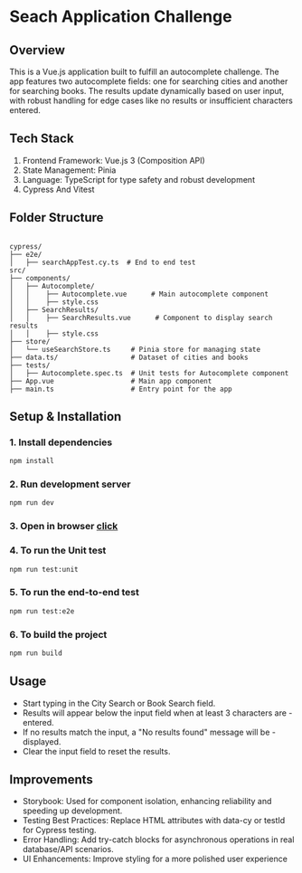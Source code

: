 # Seach Application Challenge

## Overview
This is a Vue.js application built to fulfill an autocomplete challenge. The app features two autocomplete fields: one for searching cities and another for searching books. The results update dynamically based on user input, with robust handling for edge cases like no results or insufficient characters entered.

## Tech Stack

1. Frontend Framework: Vue.js 3 (Composition API)
2. State Management: Pinia
3. Language: TypeScript for type safety and robust development
4. Cypress And Vitest

## Folder Structure
```

cypress/
├── e2e/  
│   ├── searchAppTest.cy.ts  # End to end test  
src/
├── components/
│   ├── Autocomplete/ 
│   │    ├── Autocomplete.vue      # Main autocomplete component
│   │    ├── style.css             
│   ├── SearchResults/ 
│   │    ├── SearchResults.vue      # Component to display search results
│   │    ├── style.css             
├── store/
│   └── useSearchStore.ts     # Pinia store for managing state
├── data.ts/                  # Dataset of cities and books            
├── tests/
│   ├── Autocomplete.spec.ts  # Unit tests for Autocomplete component
├── App.vue                   # Main app component
├── main.ts                   # Entry point for the app

```
## Setup & Installation 


### 1. Install dependencies
```bash 
npm install
```

### 2. Run development server
```bash 
npm run dev
```

### 3. Open in browser [click](http://localhost:5173/)


### 4. To run the Unit test 
```bash 
npm run test:unit
```

### 5. To run the end-to-end test 
```bash 
npm run test:e2e
```

### 6. To build the project
```bash 
npm run build
```

## Usage
- Start typing in the City Search or Book Search field.
- Results will appear below the input field when at least 3 characters are - entered.
- If no results match the input, a "No results found" message will be - displayed.
- Clear the input field to reset the results.


## Improvements
- Storybook: Used for component isolation, enhancing reliability and speeding up development.
- Testing Best Practices: Replace HTML attributes with data-cy or testId for Cypress testing.
- Error Handling: Add try-catch blocks for asynchronous operations in real database/API scenarios.
- UI Enhancements: Improve styling for a more polished user experience

